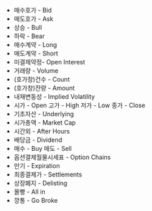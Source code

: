 * 매수호가 - Bid
* 매도호가 - Ask
* 상승 - Bull
* 하락 - Bear
* 매수계약 - Long
* 매도계약 - Short
* 미결제약정- Open Interest
* 거래량 - Volume
* (호가창)건수 - Count
* (호가창)잔량 - Amount
* 내재변동성 - Implied Volatility
* 시가 - Open 고가 - High 저가 - Low 종가 - Close 
* 기초자산 - Underlying 
* 시가총액 - Market Cap 
* 시간외 - After Hours
* 배당금 - Dividend
* 매수 - Buy 매도 - Sell 
* 옵션결제월물시세표 - Option Chains 
* 만기 - Expiration 
* 최종결제가 - Settlements 
* 상장폐지 - Delisting 
* 몰빵 - All in 
* 깡통 - Go Broke
